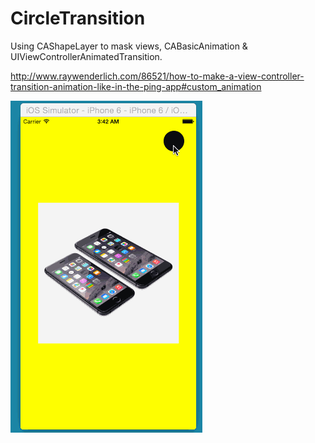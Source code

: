 # CircleTransition

Using CAShapeLayer to mask views, CABasicAnimation & UIViewControllerAnimatedTransition.

http://www.raywenderlich.com/86521/how-to-make-a-view-controller-transition-animation-like-in-the-ping-app#custom_animation

![Screenshot](circle.gif)

